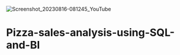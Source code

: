 ![Screenshot_20230816-081245_YouTube](https://github.com/udayan2112/Pizza-sales-analysis-using-SQL-and-BI/assets/78857608/f76ae102-4c4e-482b-887d-7d9b9c41af68)
# Pizza-sales-analysis-using-SQL-and-BI
